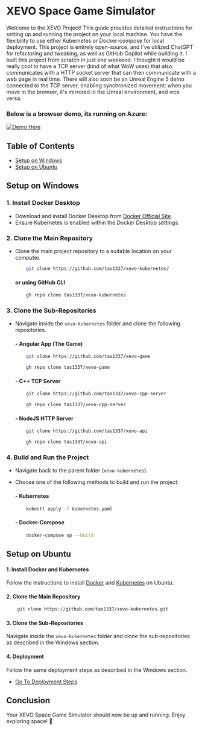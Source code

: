 # XEVO Space Game Simulator

Welcome to the XEVO Project! This guide provides detailed instructions for setting up and running the project on your local machine. You have the flexibility to use either Kubernetes or Docker-compose for local deployment. This project is entirely open-source, and I've utilized ChatGPT for refactoring and tweaking, as well as GitHub Copilot while building it. I built this project from scratch in just one weekend. I thought it would be really cool to have a TCP server (kind of what WoW uses) that also communicates with a HTTP socket server that can then communicate with a web page in real time. There will also soon be an Unreal Engine 5 demo connected to the TCP server, enabling synchronized movement: when you move in the browser, it's mirrored in the Unreal environment, and vice versa.

### Below is a browser demo, its running on Azure:
<a href="https://xevo.space" target="_blank">
    <img src="https://img.shields.io/badge/-Demo%20Here-blue?style=for-the-badge" alt="Demo Here">
</a>

## Table of Contents
- [Setup on Windows](#setup-on-windows)
- [Setup on Ubuntu](#setup-on-ubuntu)

## Setup on Windows 

### 1. **Install Docker Desktop**
   - Download and install Docker Desktop from [Docker Official Site](https://www.docker.com/products/docker-desktop).
   - Ensure Kubernetes is enabled within the Docker Desktop settings.

### 2. **Clone the Main Repository**
   - Clone the main project repository to a suitable location on your computer.
     ```bash
         git clone https://github.com/tas1337/xevo-kubernetes/
     ```
     #### or using GitHub CLI
     ```bash
         gh repo clone tas1337/xevo-kubernetes
     ```
   
### 3. **Clone the Sub-Repositories**
   - Navigate inside the `xevo-kubernetes` folder and clone the following repositories.
        
        #### - **Angular App (The Game)**
        ```bash
            git clone https://github.com/tas1337/xevo-game
        ```
        ```bash
            gh repo clone tas1337/xevo-game
        ```
        
        #### - **C++ TCP Server**
        ```bash
            git clone https://github.com/tas1337/xevo-cpp-server
        ```
        ```bash
            gh repo clone tas1337/xevo-cpp-server
        ```
        
        #### - **NodeJS HTTP Server**
        ```bash
            git clone https://github.com/tas1337/xevo-api
        ```
        ```bash
            gh repo clone tas1337/xevo-api
        ```
   
### 4. **Build and Run the Project**
   - Navigate back to the parent folder (`xevo-kubernetes`).
   - Choose one of the following methods to build and run the project:
   
        #### - **Kubernetes**
        ```bash
            kubectl apply -f kubernetes.yaml
        ```
        #### - **Docker-Compose**
        ```bash
            docker-compose up --build
        ```

## Setup on Ubuntu 

#### 1. **Install Docker and Kubernetes**
   Follow the instructions to install [Docker](https://docs.docker.com/engine/install/ubuntu/) and [Kubernetes](https://kubernetes.io/docs/setup/production-environment/tools/kubeadm/install-kubeadm/) on Ubuntu.

#### 2. **Clone the Main Repository**
   ```bash
       git clone https://github.com/tas1337/xevo-kubernetes.git
   ```
#### 3. **Clone the Sub-Repositories**
   Navigate inside the `xevo-kubernetes` folder and clone the sub-repositories as described in the Windows section.

#### 4. **Deployment**
   Follow the same deployment steps as described in the Windows section.
   - [Go To Deployment Steps](#4-build-and-run-the-project)


## Conclusion
Your XEVO Space Game Simulator should now be up and running. Enjoy exploring space! 🚀

